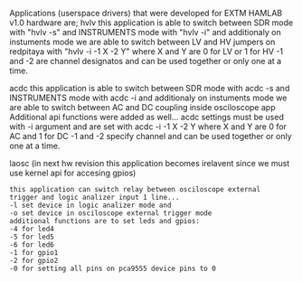 Applications (userspace drivers) that were developed for EXTM HAMLAB v1.0 hardware are;
hvlv 
	this application is able to switch between 
	SDR mode with "hvlv -s" and 
	INSTRUMENTS mode with "hvlv -i"
	and additionaly on instuments mode we are able to switch between 
	LV and HV jumpers on redpitaya with 
	"hvlv -i -1 X -2 Y" where X and Y are 0 for LV or 1 for HV 
	-1 and -2 are channel designatos and can be used together or only one 
	at a time. 

acdc
	this application is able to switch between 
        SDR mode with acdc -s and 
        INSTRUMENTS mode with acdc -i
        and additionaly on instuments mode we are able to switch between 
        AC and DC coupling inside osciloscope app
	Additional api functions were added as well...
	acdc settings must be used with -i argument and are set with 
	acdc -i -1 X -2 Y where X and Y are 0 for AC and 1 for DC
	-1 and -2 specify channel and can be used together or only one at a time.  
	
	
laosc	(in next hw revision this application becomes irelavent since 
	we must use kernel api for accesing gpios)

	this application can switch relay between osciloscope external 
	trigger and logic analizer input 1 line... 
	-l set device in logic analizer mode and 
	-o set device in osciloscope external trigger mode
	additional functions are to set leds and gpios:
	-4 for led4 
	-5 for led5 
	-6 for led6 
	-1 for gpio1 
	-2 for gpio2 
	-0 for setting all pins on pca9555 device pins to 0  
	
